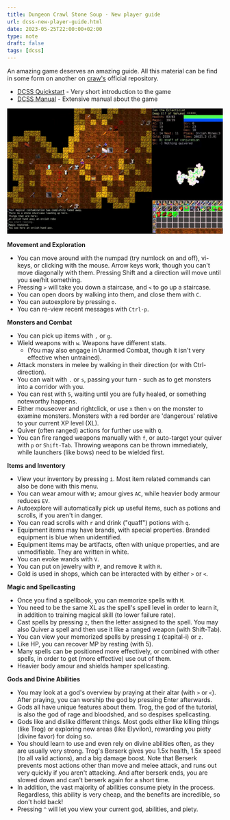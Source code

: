 ```yaml
---
title: Dungeon Crawl Stone Soup - New player guide
url: dcss-new-player-guide.html
date: 2023-05-25T22:00:00+02:00
type: note
draft: false
tags: [dcss]
---
```


An amazing game deserves an amazing guide. All this material can be find in some
form on another on [craw's](https://github.com/crawl/crawl) official repository.

- [DCSS Quickstart](/assets/notes/dcss-quickstart.pdf) - Very short introduction to the
  game
- [DCSS Manual](/assets/notes/dcss_manual.pdf) - Extensive manual about the game

![Dungeon Crawl Stone Soup](/assets/notes/dcss.jpg)

**Movement and Exploration**

- You can move around with the numpad (try numlock on and off), vi-keys, or
  clicking with the mouse. Arrow keys work, though you can't move diagonally
  with them. Pressing Shift and a direction will move until you see/hit
  something.
- Pressing `>` will take you down a staircase, and `<` to go up a staircase.
- You can open doors by walking into them, and close them with `C`.
- You can autoexplore by pressing `o`.
- You can re-view recent messages with `Ctrl-p`.

**Monsters and Combat**

- You can pick up items with `,` or `g`.
- Wield weapons with `w`. Weapons have different stats.
  - (You may also engage in Unarmed Combat, though it isn't very effective when
    untrained).
- Attack monsters in melee by walking in their direction (or with
  Ctrl-direction).
- You can wait with `.` or `s`, passing your turn - such as to get monsters into
  a corridor with you.
- You can rest with `5`, waiting until you are fully healed, or something
  noteworthy happens.
- Either mouseover and rightclick, or use `x` then `v` on the monster to examine
  monsters. Monsters with a red border are 'dangerous' relative to your current
  XP level (XL).
- Quiver (often ranged) actions for further use with `Q`.
- You can fire ranged weapons manually with `f`, or auto-target your quiver with
  `p` or `Shift-Tab`. Throwing weapons can be thrown immediately, while
  launchers (like bows) need to be wielded first.

**Items and Inventory**

- View your inventory by pressing `i`. Most item related commands can also be
  done with this menu.
- You can wear amour with `W;` amour gives `AC`, while heavier body armour
  reduces `EV`.
- Autoexplore will automatically pick up useful items, such as potions and
  scrolls, if you aren't in danger.
- You can read scrolls with `r` and drink ("quaff") potions with `q`.
- Equipment items may have brands, with special properties. Branded equipment is
  blue when unidentified.
- Equipment items may be artifacts, often with unique properties, and are
  unmodifiable. They are written in white.
- You can evoke wands with `V`.
- You can put on jewelry with `P`, and remove it with `R`.
- Gold is used in shops, which can be interacted with by either `>` or `<`.

**Magic and Spellcasting**

- Once you find a spellbook, you can memorize spells with `M`.
- You need to be the same XL as the spell's spell level in order to learn it, in
  addition to training magical skill (to lower failure rate).
- Cast spells by pressing `z`, then the letter assigned to the spell. You may
  also Quiver a spell and then use it like a ranged weapon (with Shift-Tab).
- You can view your memorized spells by pressing `I` (capital-i) or `z`.
- Like HP, you can recover MP by resting (with 5).
- Many spells can be positioned more effectively, or combined with other spells,
  in order to get (more effective) use out of them.
- Heavier body amour and shields hamper spellcasting.

**Gods and Divine Abilities**

- You may look at a god's overview by praying at their altar (with `>` or `<`).
  After praying, you can worship the god by pressing Enter afterwards.
- Gods all have unique features about them. Trog, the god of the tutorial, is
  also the god of rage and bloodshed, and so despises spellcasting.
- Gods like and dislike different things. Most gods either like killing things
  (like Trog) or exploring new areas (like Elyvilon), rewarding you piety
  (divine favor) for doing so.
- You should learn to use and even rely on divine abilities often, as they are
  usually very strong. Trog's Berserk gives you 1.5x health, 1.5x speed (to all
  valid actions), and a big damage boost. Note that Berserk prevents most
  actions other than move and melee attack, and runs out very quickly if you
  aren't attacking. And after berserk ends, you are slowed down and can't
  berserk again for a short time.
- In addition, the vast majority of abilities consume piety in the process.
  Regardless, this ability is very cheap, and the benefits are incredible, so
  don't hold back!
- Pressing `^` will let you view your current god, abilities, and piety.
